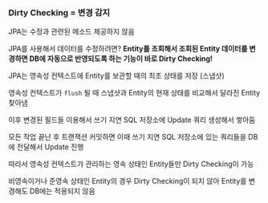 ### Dirty Checking = 변경 감지

JPA는 수정과 관련된 메소드 제공하지 않음

JPA를 사용해서 데이터를 수정하려면? **Entity를 조회해서 조회된 Entity 데이터를 변경하면 DB에 자동으로 반영되도록 하는 기능이 바로 Dirty Checking!**

JPA는 영속성 컨텍스트에 Entity를 보관할 때의 최초 상태를 저장 (스냅샷)

영속성 컨텍스트가 `flush` 될 때 스냅샷과 Entity의 현재 상태를 비교해서 달라진 Entity 찾아냄

이후 변경된 필드들 이용해서 쓰기 지연 SQL 저장소에 Update 쿼리 생성해서 쌓아둠

모든 작업 끝난 후 트랜잭션 커밋하면 이때 쓰기 지연 SQL 저장소에 있는 쿼리들을 DB에 전달해서 Update 진행

따라서 영속성 컨텍스트가 관리하는 영속 상태인 Entity들만 Dirty Checking이 가능

비영속이거나 준영속 상태인 Entity의 경우 Dirty Checking이 되지 않아 Entity를 변경해도 DB에는 적용되지 않음
